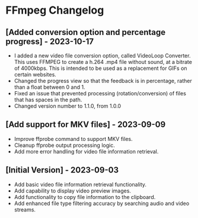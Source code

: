 # FFmpeg Changelog

## [Added conversion option and percentage progress] - 2023-10-17

- I added a new video file conversion option, called VideoLoop Converter. This uses FFMPEG to create a h.264 .mp4 file without sound, at a bitrate of 4000kbps. This is intended to be used as a replacement for GIFs on certain websites.
- Changed the progress view so that the feedback is in percentage, rather than a float between 0 and 1.
- Fixed an issue that prevented processing (rotation/conversion) of files that has spaces in the path.
- Changed version number to 1.1.0, from 1.0.0

## [Add support for MKV files] - 2023-09-09

- Improve ffprobe command to support MKV files.
- Cleanup ffprobe output processing logic.
- Add more error handling for video file information retrieval.

## [Initial Version] - 2023-09-03

-  Add basic video file information retrieval functionality.
-  Add capability to display video preview images.
-  Add functionality to copy file information to the clipboard.
-  Add enhanced file type filtering accuracy by searching audio and video streams.
